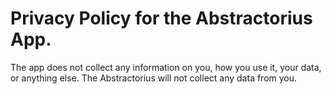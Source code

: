 # Privacy Policy for the Abstractorius App.

The app does not collect any information on you, how you use it, your data, or anything else. The Abstractorius will not collect any data from you.
